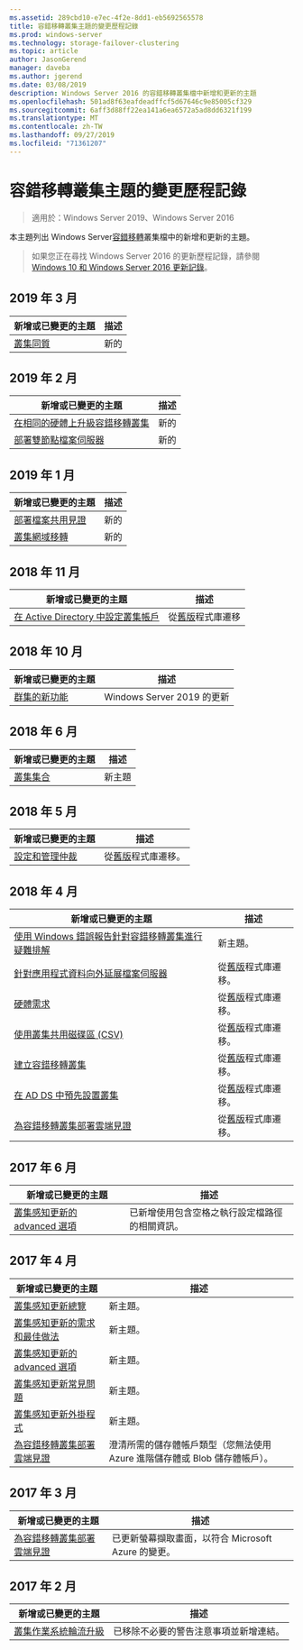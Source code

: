 ```yaml
---
ms.assetid: 289cbd10-e7ec-4f2e-8dd1-eb5692565578
title: 容錯移轉叢集主題的變更歷程記錄
ms.prod: windows-server
ms.technology: storage-failover-clustering
ms.topic: article
author: JasonGerend
manager: daveba
ms.author: jgerend
ms.date: 03/08/2019
description: Windows Server 2016 的容錯移轉叢集檔中新增和更新的主題
ms.openlocfilehash: 501ad8f63eafdeadffcf5d67646c9e85005cf329
ms.sourcegitcommit: 6aff3d88ff22ea141a6ea6572a5ad8dd6321f199
ms.translationtype: MT
ms.contentlocale: zh-TW
ms.lasthandoff: 09/27/2019
ms.locfileid: "71361207"
---
```

# <a name="change-history-for-failover-clustering-topics"></a>容錯移轉叢集主題的變更歷程記錄

>適用於：Windows Server 2019、Windows Server 2016

本主題列出 Windows Server[容錯移轉](failover-clustering-overview.md)叢集檔中的新增和更新的主題。

> 如果您正在尋找 Windows Server 2016 的更新歷程記錄，請參閱 [Windows 10 和 Windows Server 2016 更新記錄](https://support.microsoft.com/help/4000825/windows-10-and-windows-server-2016-update-history)。

## <a name="march-2019"></a>2019 年 3 月

|新增或已變更的主題                                    |描述 |
|--------------------------------------------------------|------------|
|[叢集同質](cluster-affinity.md)| 新的     |

## <a name="february-2019"></a>2019 年 2 月

|新增或已變更的主題                                    |描述 |
|--------------------------------------------------------|------------|
| [在相同的硬體上升級容錯移轉叢集](upgrade-option-same-hardware.md)| 新的 |
|[部署雙節點檔案伺服器](deploy-two-node-clustered-file-server.md)| 新的 |

## <a name="january-2019"></a>2019 年 1 月

|新增或已變更的主題                                    |描述 |
|--------------------------------------------------------|------------|
|[部署檔案共用見證](file-share-witness.md)    | 新的        |
|[叢集網域移轉](cluster-domain-migration.md) | 新的        |

## <a name="november-2018"></a>2018 年 11 月

|新增或已變更的主題|描述|
|---|---|
|[在 Active Directory 中設定叢集帳戶](configure-ad-accounts.md)|從[舊版](https://docs.microsoft.com/previous-versions/windows/it-pro/windows-server-2008-R2-and-2008/)程式庫遷移|

## <a name="october-2018"></a>2018 年 10 月

|新增或已變更的主題|描述|
|---|---|
|[群集的新功能](whats-new-in-failover-clustering.md)| Windows Server 2019 的更新|

## <a name="june-2018"></a>2018 年 6 月

|新增或已變更的主題|描述|
|---|---|
|[叢集集合](../storage/storage-spaces/cluster-sets.md)| 新主題|

## <a name="may-2018"></a>2018 年 5 月

|新增或已變更的主題|描述|
|---|---|
|[設定和管理仲裁](manage-cluster-quorum.md) | 從[舊版](https://docs.microsoft.com/previous-versions/windows/it-pro/windows-server-2012-R2-and-2012)程式庫遷移。 |

## <a name="april-2018"></a>2018 年 4 月

|新增或已變更的主題|描述|
|---|---|
|[使用 Windows 錯誤報告針對容錯移轉叢集進行疑難排解](troubleshooting-using-WER-reports.md)| 新主題。 |
|[針對應用程式資料向外延展檔案伺服器](sofs-overview.md)|從[舊版](https://docs.microsoft.com/previous-versions/windows/it-pro/windows-server-2012-R2-and-2012)程式庫遷移。|
|[硬體需求](clustering-requirements.md)|從[舊版](https://docs.microsoft.com/previous-versions/windows/it-pro/windows-server-2012-R2-and-2012)程式庫遷移。|
|[使用叢集共用磁碟區 (CSV)](failover-cluster-csvs.md)|從[舊版](https://docs.microsoft.com/previous-versions/windows/it-pro/windows-server-2012-R2-and-2012)程式庫遷移。|
|[建立容錯移轉叢集](create-failover-cluster.md)|從[舊版](https://docs.microsoft.com/previous-versions/windows/it-pro/windows-server-2012-R2-and-2012)程式庫遷移。|
|[在 AD DS 中預先設置叢集](prestage-cluster-adds.md)|從[舊版](https://docs.microsoft.com/previous-versions/windows/it-pro/windows-server-2012-R2-and-2012)程式庫遷移。|
|[為容錯移轉叢集部署雲端見證](deploy-cloud-witness.md)|從[舊版](https://docs.microsoft.com/previous-versions/windows/it-pro/windows-server-2012-R2-and-2012)程式庫遷移。|

## <a name="june-2017"></a>2017 年 6 月

|新增或已變更的主題|描述|
|---|---|
|[叢集感知更新的 advanced 選項](cluster-aware-updating-options.md)|已新增使用包含空格之執行設定檔路徑的相關資訊。|

## <a name="april-2017"></a>2017 年 4 月

|新增或已變更的主題|描述|
|---|---|
|[叢集感知更新總覽](cluster-aware-updating.md)|新主題。|
|[叢集感知更新的需求和最佳做法](cluster-aware-updating-requirements.md)|新主題。|
|[叢集感知更新的 advanced 選項](cluster-aware-updating-options.md)|新主題。|
|[叢集感知更新常見問題](cluster-aware-updating-faq.md)|新主題。|
|[叢集感知更新外掛程式](cluster-aware-updating-plug-ins.md)|新主題。|
|[為容錯移轉叢集部署雲端見證](deploy-cloud-witness.md)|澄清所需的儲存體帳戶類型（您無法使用 Azure 進階儲存體或 Blob 儲存體帳戶）。|

## <a name="march-2017"></a>2017 年 3 月

|新增或已變更的主題|描述|
|---|---|
|[為容錯移轉叢集部署雲端見證](deploy-cloud-witness.md)| 已更新螢幕擷取畫面，以符合 Microsoft Azure 的變更。|

## <a name="february-2017"></a>2017 年 2 月

|新增或已變更的主題|描述|
|---|---|
|[叢集作業系統輪流升級](Cluster-Operating-System-Rolling-Upgrade.md)|已移除不必要的警告注意事項並新增連結。|